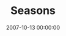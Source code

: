 ---
layout: series
series: "Seasons"
permalink: "/seasons/"
title: "Seasons"
date: 2007-10-13 00:00:00
endDate: 2007-11-03 00:00:00
description: "We're designed for a certain rhythm. Work, rest, play, change and growth are all part of this rhythm. We feel the reality of this cycle in our bodies and we see it in nature around us. In this series we'll look at what we can learn about healthy living from the real-time lessons of Fall, Winter, Spring and Summer."
src: "http://s3.amazonaws.com/crossroads-media/images/legacy/content/bigscreen.seasons.jpg"
---